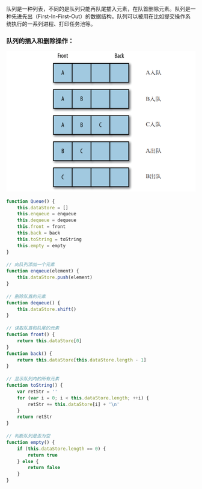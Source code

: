 队列是一种列表，不同的是队列只能再队尾插入元素，在队首删除元素。队列是一种先进先出（First-In-First-Out）的数据结构。队列可以被用在比如提交操作系统执行的一系列进程、打印任务池等。<br>
### 队列的插入和删除操作： ###
<img src="../images/duilie1.png">

```javascript
function Queue() {
    this.dataStore = []
    this.enqueue = enqueue
    this.dequeue = dequeue
    this.front = front
    this.back = back
    this.toString = toString
    this.empty = empty
}

// 向队列添加一个元素 
function enqueue(element) {
    this.dataStore.push(element)
}

// 删除队首的元素
function dequeue() {
    this.dataStore.shift()
}

// 读取队首和队尾的元素
function front() {
    return this.dataStore[0]
}
function back() {
    return this.dataStore[this.dataStore.length - 1]
}

// 显示队列内的所有元素
function toString() {
    var retStr = ''
    for (var i = 0; i < this.dataStore.length; ++i) {
        retStr += this.dataStore[i] + '\n'
    }
    return retStr
}

// 判断队列是否为空
function empty() {
    if (this.dataStore.length == 0) {
        return true
    } else {
        return false
    }
}
```
